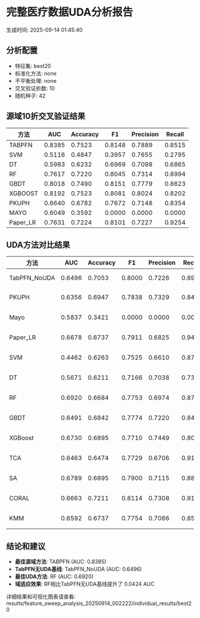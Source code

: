 # 完整医疗数据UDA分析报告

生成时间: 2025-09-14 01:45:40

## 分析配置

- 特征集: best20
- 标准化方法: none
- 不平衡处理: none
- 交叉验证折数: 10
- 随机种子: 42

## 源域10折交叉验证结果

| 方法 | AUC | Accuracy | F1 | Precision | Recall |
|------|-----|----------|----|-----------| -------|
| TABPFN | 0.8385 | 0.7523 | 0.8148 | 0.7889 | 0.8515 |
| SVM | 0.5116 | 0.4847 | 0.3957 | 0.7655 | 0.2795 |
| DT | 0.5983 | 0.6232 | 0.6969 | 0.7098 | 0.6865 |
| RF | 0.7617 | 0.7220 | 0.8045 | 0.7314 | 0.8994 |
| GBDT | 0.8018 | 0.7490 | 0.8151 | 0.7779 | 0.8623 |
| XGBOOST | 0.8192 | 0.7523 | 0.8081 | 0.8024 | 0.8202 |
| PKUPH | 0.6640 | 0.6782 | 0.7672 | 0.7148 | 0.8354 |
| MAYO | 0.6049 | 0.3592 | 0.0000 | 0.0000 | 0.0000 |
| Paper_LR | 0.7631 | 0.7224 | 0.8101 | 0.7227 | 0.9254 |

## UDA方法对比结果

| 方法 | AUC | Accuracy | F1 | Precision | Recall | 类型 |
|------|-----|----------|----|-----------| -------|------|
| TabPFN_NoUDA | 0.6496 | 0.7053 | 0.8000 | 0.7226 | 0.8960 | TabPFN基线 |
| PKUPH | 0.6356 | 0.6947 | 0.7838 | 0.7329 | 0.8474 | 传统基线 |
| Mayo | 0.5837 | 0.3421 | 0.0000 | 0.0000 | 0.0000 | 传统基线 |
| Paper_LR | 0.6678 | 0.6737 | 0.7911 | 0.6825 | 0.9429 | 传统基线 |
| SVM | 0.4462 | 0.6263 | 0.7525 | 0.6610 | 0.8795 | 机器学习基线 |
| DT | 0.5671 | 0.6211 | 0.7166 | 0.7038 | 0.7365 | 机器学习基线 |
| RF | 0.6920 | 0.6684 | 0.7753 | 0.6974 | 0.8776 | 机器学习基线 |
| GBDT | 0.6491 | 0.6842 | 0.7774 | 0.7220 | 0.8462 | 机器学习基线 |
| XGBoost | 0.6730 | 0.6895 | 0.7710 | 0.7449 | 0.8077 | 机器学习基线 |
| TCA | 0.6463 | 0.6474 | 0.7729 | 0.6706 | 0.9120 | UDA方法 |
| SA | 0.6789 | 0.6895 | 0.7900 | 0.7115 | 0.8880 | UDA方法 |
| CORAL | 0.6663 | 0.7211 | 0.8114 | 0.7308 | 0.9120 | UDA方法 |
| KMM | 0.6592 | 0.6737 | 0.7754 | 0.7086 | 0.8560 | UDA方法 |

## 结论和建议

- **最佳源域方法**: TABPFN (AUC: 0.8385)
- **TabPFN无UDA基线**: TabPFN_NoUDA (AUC: 0.6496)
- **最佳UDA方法**: RF (AUC: 0.6920)
- **域适应效果**: RF相比TabPFN无UDA基线提升了 0.0424 AUC

详细结果和可视化图表请查看: results/feature_sweep_analysis_20250914_002222/individual_results/best20